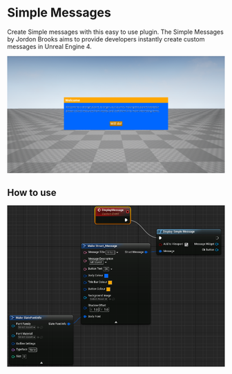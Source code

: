 # Simple Messages
Create Simple messages with this easy to use plugin. The Simple Messages by Jordon Brooks aims to provide developers instantly create custom messages in Unreal Engine 4.

![Image of Message](SimpleMessage.png)

## How to use

![GitHub Logo](Blueprints.png)
